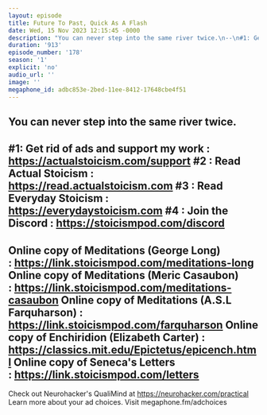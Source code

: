 ```yaml
---
layout: episode
title: Future To Past, Quick As A Flash
date: Wed, 15 Nov 2023 12:15:45 -0000
description: "You can never step into the same river twice.\n--\n#1: Get rid of ads and support my work : https://actualstoicism.com/support\n#2 : Read Actual Stoicism : https://read.actualstoicism.com\n#3 : Read Everyday Stoicism : https://everydaystoicism.com\n#4 : Join the Discord : https://stoicismpod.com/discord\n--\nOnline copy of Meditations (George Long) :\_https://link.stoicismpod.com/meditations-long\nOnline copy of Meditations (Meric Casaubon) :\_https://link.stoicismpod.com/meditations-casaubon\nOnline copy of Meditations (A.S.L Farquharson) : https://link.stoicismpod.com/farquharson\nOnline copy of Enchiridion (Elizabeth Carter) : https://classics.mit.edu/Epictetus/epicench.html\nOnline copy of Seneca's Letters :\_https://link.stoicismpod.com/letters\n--\nCheck out Neurohacker's QualiMind at https://neurohacker.com/practical\nLearn more about your ad choices. Visit megaphone.fm/adchoices"
duration: '913'
episode_number: '178'
season: '1'
explicit: 'no'
audio_url: ''
image: ''
megaphone_id: adbc853e-2bed-11ee-8412-17648cbe4f51
---
```


You can never step into the same river twice.
--
#1: Get rid of ads and support my work : https://actualstoicism.com/support
#2 : Read Actual Stoicism : https://read.actualstoicism.com
#3 : Read Everyday Stoicism : https://everydaystoicism.com
#4 : Join the Discord : https://stoicismpod.com/discord
--
Online copy of Meditations (George Long) : https://link.stoicismpod.com/meditations-long
Online copy of Meditations (Meric Casaubon) : https://link.stoicismpod.com/meditations-casaubon
Online copy of Meditations (A.S.L Farquharson) : https://link.stoicismpod.com/farquharson
Online copy of Enchiridion (Elizabeth Carter) : https://classics.mit.edu/Epictetus/epicench.html
Online copy of Seneca's Letters : https://link.stoicismpod.com/letters
--
Check out Neurohacker's QualiMind at https://neurohacker.com/practical
Learn more about your ad choices. Visit megaphone.fm/adchoices